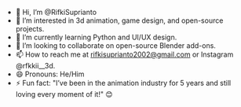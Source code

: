 - 👋 Hi, I’m @RifkiSuprianto
- 👀 I’m interested in 3d animation, game design, and open-source projects.
- 🌱 I’m currently learning Python and UI/UX design.
- 💞️ I’m looking to collaborate on open-source Blender add-ons. 
- 📫 How to reach me at rifkisuprianto2002@gmail.com or Instagram @rfkkii__3d.
- 😄 Pronouns: He/Him
- ⚡ Fun fact: "I’ve been in the animation industry for 5 years and still loving every moment of it!" 😊

<!---
RifkiSuprianto/RifkiSuprianto is a ✨ special ✨ repository because its `README.md` (this file) appears on your GitHub profile.
You can click the Preview link to take a look at your changes.
--->
